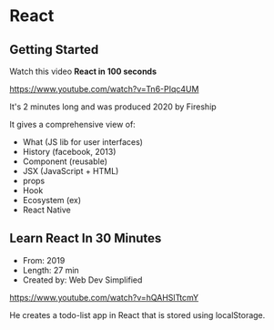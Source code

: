 # React

## Getting Started

Watch this video **React in 100 seconds**

https://www.youtube.com/watch?v=Tn6-PIqc4UM

It's 2 minutes long and was produced 2020 by Fireship

It gives a comprehensive view of:
- What (JS lib for user interfaces)
- History (facebook, 2013)
- Component (reusable)
- JSX (JavaScript + HTML)
- props
- Hook
- Ecosystem (ex)
- React Native


## Learn React In 30 Minutes

- From: 2019
- Length: 27 min
- Created by: Web Dev Simplified

https://www.youtube.com/watch?v=hQAHSlTtcmY

He creates a todo-list app in React that is stored using localStorage.

